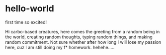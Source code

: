 # hello-world
first time so excited!


Hi carbo-based creatures,
here comes the greeting from a random being in the world, creating random thoughts, typing random things, and making random commitment. Not sure whether after how long I will lose my passion here, cuz I am still doing my f* homework. hehehe.....
